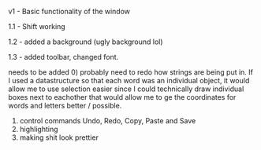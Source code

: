 v1 - Basic functionality of the window

1.1 - Shift working

1.2 - added a background (ugly background lol)

1.3 - added toolbar, changed font. 



needs to be added
0) probably need to redo how strings are being put in. If I used a datastructure so that each word was an individual object, it would allow me to use selection easier since I could technically draw individual boxes next to eachother that would allow me to ge the coordinates for words and letters better / possible.
1) control commands
    Undo, Redo, Copy, Paste and Save
2) highlighting
3) making shit look prettier
